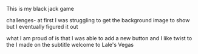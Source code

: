 This is my black jack game 

challenges- at first I was struggling to get the background image to show but I eventually figured it out 

what I am proud of is that I was able to add a new button 
and I like twist to the I made on the subtitle 
welcome to Lale's Vegas 
